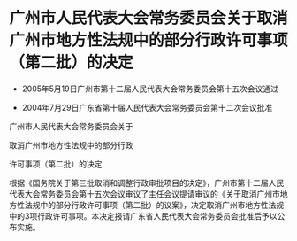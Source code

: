 # 广州市人民代表大会常务委员会关于取消广州市地方性法规中的部分行政许可事项（第二批）的决定

- 2005年5月19日广州市第十二届人民代表大会常务委员会第十五次会议通过

- 2004年7月29日广东省第十届人民代表大会常务委员会第十二次会议批准

<!-- INFO END -->

广州市人民代表大会常务委员会关于

取消广州市地方性法规中的部分行政

许可事项（第二批）的决定

根据《国务院关于第三批取消和调整行政审批项目的决定》，广州市第十二届人民代表大会常务委员会第十五次会议审议了主任会议提请审议的《关于取消广州市地方性法规中的部分行政许可事项（第二批）的议案》，决定取消广州市地方性法规中的3项行政许可事项。本决定报请广东省人民代表大会常务委员会批准后予以公布实施。
